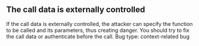 ## The call data is externally controlled
If the call data is externally controlled, the attacker can specify the function to be called and its parameters, thus creating danger. You should try to fix the call data or authenticate before the call.
Bug type: context-related bug